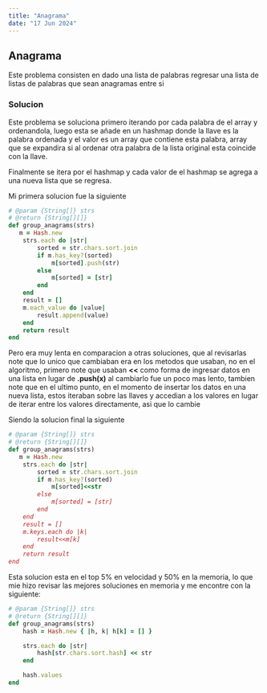 ```yaml
---
title: "Anagrama"
date: "17 Jun 2024"
---
```


## Anagrama

Este problema consisten en dado una lista de palabras regresar una lista de listas de palabras que sean anagramas entre si

### Solucion
Este problema se soluciona primero iterando por cada palabra de el array y ordenandola, luego esta se añade en un hashmap donde la llave es la palabra ordenada y el valor es un array que contiene esta palabra, array que se expandira si 
al ordenar otra palabra de la lista original esta coincide con la llave.

Finalmente se itera por el hashmap y cada valor de el hashmap se agrega a una nueva lista que se regresa.

Mi primera solucion fue la siguiente

```rb
# @param {String[]} strs
# @return {String[][]}
def group_anagrams(strs)
   m = Hash.new
    strs.each do |str|
        sorted = str.chars.sort.join
        if m.has_key?(sorted)
            m[sorted].push(str)
        else
            m[sorted] = [str]
        end
    end
    result = []
    m.each_value do |value|
        result.append(value)
    end
    return result
end
```

Pero era muy lenta en comparacion a otras soluciones, que al revisarlas note que lo unico que cambiaban era en los metodos que usaban, no en el algoritmo,
primero note que usaban **<<** como forma de ingresar datos en una lista en lugar de **.push(x)** al cambiarlo fue un poco mas lento, tambien note que en el
ultimo punto, en el momento de insertar los datos en una nueva lista, estos iteraban sobre las llaves y accedian a los valores en lugar de iterar entre los
valores directamente, asi que lo cambie

Siendo la solucion final la siguiente
```rb
# @param {String[]} strs
# @return {String[][]}
def group_anagrams(strs)
   m = Hash.new
    strs.each do |str|
        sorted = str.chars.sort.join
        if m.has_key?(sorted)
            m[sorted]<<str
        else
            m[sorted] = [str]
        end
    end
    result = []
    m.keys.each do |k|
        result<<m[k]
    end
    return result
end
```

Esta solucion esta en el top 5% en velocidad y 50% en la memoria, lo que mie hizo revisar las mejores soluciones en memoria y me encontre con la siguiente:

```rb
# @param {String[]} strs
# @return {String[][]}
def group_anagrams(strs)
    hash = Hash.new { |h, k| h[k] = [] }

    strs.each do |str|
        hash[str.chars.sort.hash] << str
    end

    hash.values
end
```
